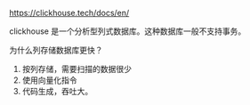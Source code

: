 https://clickhouse.tech/docs/en/


clickhouse 是一个分析型列式数据库。这种数据库一般不支持事务。

为什么列存储数据库更快？

1. 按列存储，需要扫描的数据很少
2. 使用向量化指令
3. 代码生成，吞吐大。